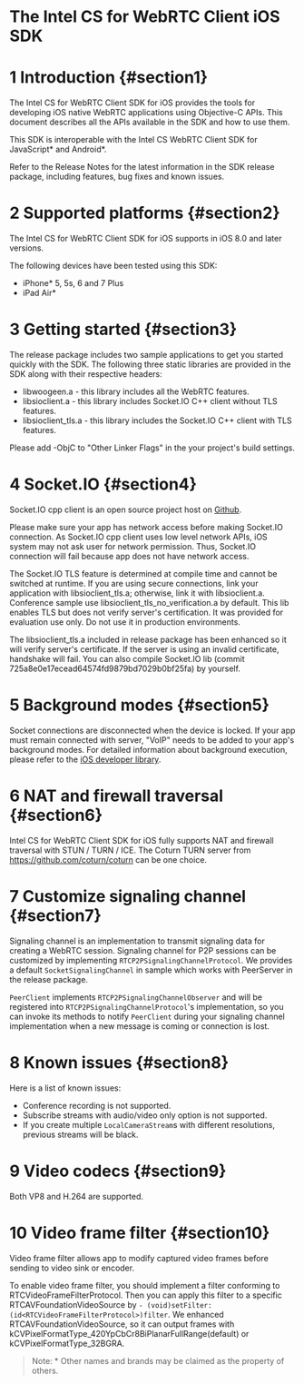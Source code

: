 The Intel CS for WebRTC Client iOS SDK
==================================
# 1 Introduction {#section1}
The Intel CS for WebRTC Client SDK for iOS provides the tools for developing iOS native WebRTC applications using Objective-C APIs. This document describes all the APIs available in the SDK and how to use them.

This SDK is interoperable with the Intel CS WebRTC Client SDK for JavaScript\* and Android\*.

Refer to the Release Notes for the latest information in the SDK release package, including features, bug fixes and known issues.

# 2 Supported platforms {#section2}
The Intel CS for WebRTC Client SDK for iOS supports in iOS 8.0 and later versions.

The following devices have been tested using this SDK:

- iPhone* 5, 5s, 6 and 7 Plus
- iPad Air*

# 3 Getting started {#section3}
The release package includes two sample applications to get you started quickly with the SDK. The following three static libraries are provided in the SDK along with their respective headers:

- libwoogeen.a - this library includes all the WebRTC features.
- libsioclient.a - this library includes Socket.IO C++ client without TLS features.
- libsioclient_tls.a - this library includes the Socket.IO C++ client with TLS features.

Please add -ObjC to "Other Linker Flags" in the your project's build settings.

# 4 Socket.IO {#section4}
Socket.IO cpp client is an open source project host on [Github](https://github.com/socketio/socket.io-client-cpp).

Please make sure your app has network access before making Socket.IO connection. As Socket.IO cpp client uses low level network APIs, iOS system may not ask user for network permission. Thus, Socket.IO connection will fail because app does not have network access.

The Socket.IO TLS feature is determined at compile time and cannot be switched at runtime. If you are using secure connections, link your application with libsioclient_tls.a; otherwise, link it with libsioclient.a. Conference sample use libsioclient_tls_no_verification.a by default. This lib enables TLS but does not verify server's certification. It was provided for evaluation use only. Do not use it in production environments.

The libsioclient_tls.a included in release package has been enhanced so it will verify server's certificate. If the server is using an invalid certificate, handshake will fail. You can also compile Socket.IO lib (commit 725a8e0e17ecead64574fd9879bd7029b0bf25fa) by yourself.

# 5 Background modes {#section5}
Socket connections are disconnected when the device is locked. If your app must remain connected with server, "VoIP" needs to be added to your app's background modes. For detailed information about background execution, please refer to the [iOS developer library](https://developer.apple.com/library/ios/documentation/iPhone/Conceptual/iPhoneOSProgrammingGuide/BackgroundExecution/BackgroundExecution.html).

# 6 NAT and firewall traversal {#section6}
Intel CS for WebRTC Client SDK for iOS fully supports NAT and firewall traversal with STUN / TURN / ICE. The Coturn TURN server from https://github.com/coturn/coturn can be one choice.

# 7 Customize signaling channel {#section7}
Signaling channel is an implementation to transmit signaling data for creating a WebRTC session. Signaling channel for P2P sessions can be customized by implementing `RTCP2PSignalingChannelProtocol`. We provides a default `SocketSignalingChannel` in sample which works with PeerServer in the release package.

`PeerClient` implements `RTCP2PSignalingChannelObserver` and will be registered into `RTCP2PSignalingChannelProtocol`'s implementation, so you can invoke its methods to notify `PeerClient` during your signaling channel implementation when a new message is coming or connection is lost.

# 8 Known issues {#section8}
Here is a list of known issues:

- Conference recording is not supported.
- Subscribe streams with audio/video only option is not supported.
- If you create multiple `LocalCameraStream`s with different resolutions, previous streams will be black.

# 9 Video codecs {#section9}
Both VP8 and H.264 are supported.

# 10 Video frame filter {#section10}
Video frame filter allows app to modify captured video frames before sending to video sink or encoder.

To enable video frame filter, you should implement a filter conforming to RTCVideoFrameFilterProtocol. Then you can apply this filter to a specific RTCAVFoundationVideoSource by `- (void)setFilter:(id<RTCVideoFrameFilterProtocol>)filter`. We enhanced RTCAVFoundationVideoSource, so it can output frames with kCVPixelFormatType_420YpCbCr8BiPlanarFullRange(default) or kCVPixelFormatType_32BGRA.

> Note: \* Other names and brands may be claimed as the property of others.
